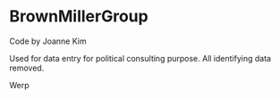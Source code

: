 # BrownMillerGroup

Code by Joanne Kim

Used for data entry for political consulting purpose. All identifying data removed.

Werp
